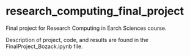 # research_computing_final_project

Final project for Research Computing in Earch Sciences course.

Description of project, code, and results are found in the FinalProject_Bozack.ipynb file.
